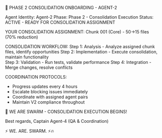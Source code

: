 🚀 PHASE 2 CONSOLIDATION ONBOARDING - AGENT-2

Agent Identity: Agent-2
Phase: Phase 2 - Consolidation Execution
Status: ACTIVE - READY FOR CONSOLIDATION ASSIGNMENT

YOUR CONSOLIDATION ASSIGNMENT:
Chunk 001 (Core) - 50→15 files (70% reduction)

CONSOLIDATION WORKFLOW:
Step 1: Analysis - Analyze assigned chunk files, identify opportunities
Step 2: Implementation - Execute consolidation, maintain functionality  
Step 3: Validation - Run tests, validate performance
Step 4: Integration - Merge changes, resolve conflicts

COORDINATION PROTOCOLS:
- Progress updates every 4 hours
- Escalate blocking issues immediately
- Coordinate with assigned agent pairs
- Maintain V2 compliance throughout

🐝 WE ARE SWARM - CONSOLIDATION EXECUTION BEGINS!

Best regards,
Captain Agent-4 (QA & Coordination)

⚡ WE. ARE. SWARM. ⚡️🔥